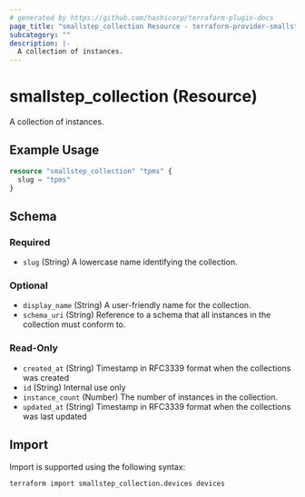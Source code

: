 ```yaml
---
# generated by https://github.com/hashicorp/terraform-plugin-docs
page_title: "smallstep_collection Resource - terraform-provider-smallstep"
subcategory: ""
description: |-
  A collection of instances.
---
```


# smallstep_collection (Resource)

A collection of instances.

## Example Usage

```terraform
resource "smallstep_collection" "tpms" {
  slug = "tpms"
}
```

<!-- schema generated by tfplugindocs -->
## Schema

### Required

- `slug` (String) A lowercase name identifying the collection.

### Optional

- `display_name` (String) A user-friendly name for the collection.
- `schema_uri` (String) Reference to a schema that all instances in the collection must conform to.

### Read-Only

- `created_at` (String) Timestamp in RFC3339 format when the collections was created
- `id` (String) Internal use only
- `instance_count` (Number) The number of instances in the collection.
- `updated_at` (String) Timestamp in RFC3339 format when the collections was last updated

## Import

Import is supported using the following syntax:

```shell
terraform import smallstep_collection.devices devices
```
